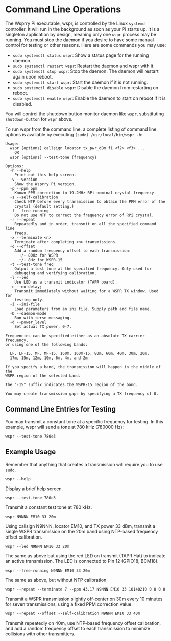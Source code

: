 # Command Line Operations

The Wsprry Pi executable, wspr, is controlled by the Linux `systemd` controller. It will run in the background as soon as your Pi starts up. It is a singleton application by design, meaning only one `wspr` process may be running. You must stop the daemon if you desire to have some manual control for testing or other reasons. Here are some commands you may use:

- `sudo systemctl status wspr`: Show a status page for the running daemon.
- `sudo systemctl restart wspr`: Restart the daemon and wspr with it.
- `sudo systemctl stop wspr`: Stop the daemon. The daemon will restart again upon reboot.
- `sudo systemctl start wspr`: Start the daemon if it is not running.
- `sudo systemctl disable wspr`: Disable the daemon from restarting on reboot.
- `sudo systemctl enable wspr`: Enable the daemon to start on reboot if it is disabled.

You will control the shutdown button monitor daemon like `wspr`, substituting `shutdown-button` for `wspr` above.

To run wspr from the command line, a complete listing of command line options is available by executing `(sudo) /usr/local/bin/wspr -h`:

```text
Usage:
  wspr [options] callsign locator tx_pwr_dBm f1 <f2> <f3> ...
    OR
  wspr [options] --test-tone {frequency}

Options:
  -h --help
    Print out this help screen.
  -v --version
    Show the Wsprry Pi version.
  -p --ppm ppm
    Known PPM correction to 19.2MHz RPi nominal crystal frequency.
  -s --self-calibration
    Check NTP before every transmission to obtain the PPM error of the
    crystal (default setting.)
  -f --free-running
    Do not use NTP to correct the frequency error of RPi crystal.
  -r --repeat
    Repeatedly and in order, transmit on all the specified command line
    freqs.
  -x --terminate <n>
    Terminate after completing <n> transmissions.
  -o --offset
    Add a random frequency offset to each transmission:
      +/- 80Hz for WSPR
      +/- 8Hz for WSPR-15
  -t --test-tone freq
    Output a test tone at the specified frequency. Only used for
    debugging and verifying calibration.
  -l --led
    Use LED as a transmit indicator (TAPR board).
  -n --no-delay;
    Transmit immediately without waiting for a WSPR TX window. Used for
    testing only.
  -i --ini-file
    Load parameters from an ini file. Supply path and file name.
  -D --daemon-mode
    Run with terse messaging.
  -d --power_level
    Set actual TX power, 0-7.

Frequencies can be specified either as an absolute TX carrier frequency,
or using one of the following bands:

  LF, LF-15, MF, MF-15, 160m, 160m-15, 80m, 60m, 40m, 30m, 20m,
  17m, 15m, 12m, 10m, 6m, 4m, and 2m

If you specify a band, the transmission will happen in the middle of the
WSPR region of the selected band.

The "-15" suffix indicates the WSPR-15 region of the band.

You may create transmission gaps by specifying a TX frequency of 0.
```

## Command Line Entries for Testing

You may transmit a constant tone at a specific frequency for testing. In this example, wspr will send a tone at 780 kHz (780000 Hz):

`wspr --test-tone 780e3`

## Example Usage

Remember that anything that creates a transmission will require you to use `sudo`.

`wspr --help`

Display a brief help screen.

`wspr --test-tone 780e3`

Transmit a constant test tone at 780 kHz.

`wspr N9NNN EM10 33 20m`

Using callsign N9NNN, locator EM10, and TX power 33 dBm, transmit a single WSPR transmission on the 20m band using NTP-based frequency offset calibration.

`wspr --led N9NNN EM10 33 20m`

The same as above but using the red LED on transmit (TAPR Hat) to indicate an active transmission. The LED is connected to Pin 12 (GPIO18, BCM18).

`wspr --free-running N9NNN EM10 33 20m`

The same as above, but without NTP calibration.

`wspr --repeat --terminate 7 --ppm 43.17 N9NNN EM10 33 10140210 0 0 0 0`

Transmit a WSPR transmission slightly off-center on 30m every 10 minutes for seven transmissions, using a fixed PPM correction value.

`wspr --repeat --offset --self-calibration N9NNN EM10 33 40m`

Transmit repeatedly on 40m, use NTP-based frequency offset calibration, and add a random frequency offset to each transmission to minimize collisions with other transmitters.

